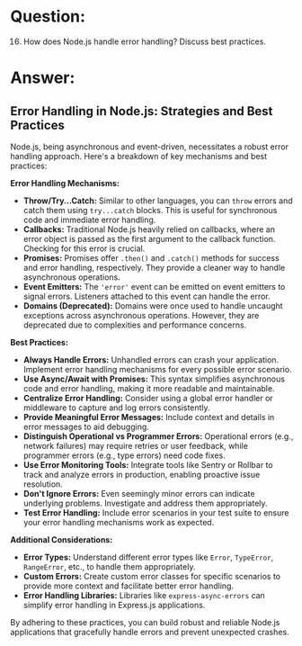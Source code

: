 # Question:

16. How does Node.js handle error handling? Discuss best practices.

# Answer:

## Error Handling in Node.js: Strategies and Best Practices

Node.js, being asynchronous and event-driven, necessitates a robust error handling approach. Here's a breakdown of key mechanisms and best practices:

**Error Handling Mechanisms:**

* **Throw/Try...Catch:** Similar to other languages, you can `throw` errors and catch them using `try...catch` blocks. This is useful for synchronous code and immediate error handling.
* **Callbacks:** Traditional Node.js heavily relied on callbacks, where an error object is passed as the first argument to the callback function. Checking for this error is crucial.
* **Promises:** Promises offer `.then()` and `.catch()` methods for success and error handling, respectively. They provide a cleaner way to handle asynchronous operations.
* **Event Emitters:** The `'error'` event can be emitted on event emitters to signal errors. Listeners attached to this event can handle the error.
* **Domains (Deprecated):** Domains were once used to handle uncaught exceptions across asynchronous operations. However, they are deprecated due to complexities and performance concerns.

**Best Practices:**

* **Always Handle Errors:** Unhandled errors can crash your application. Implement error handling mechanisms for every possible error scenario.
* **Use Async/Await with Promises:** This syntax simplifies asynchronous code and error handling, making it more readable and maintainable.
* **Centralize Error Handling:** Consider using a global error handler or middleware to capture and log errors consistently.
* **Provide Meaningful Error Messages:** Include context and details in error messages to aid debugging.
* **Distinguish Operational vs Programmer Errors:** Operational errors (e.g., network failures) may require retries or user feedback, while programmer errors (e.g., type errors) need code fixes.
* **Use Error Monitoring Tools:** Integrate tools like Sentry or Rollbar to track and analyze errors in production, enabling proactive issue resolution.
* **Don't Ignore Errors:** Even seemingly minor errors can indicate underlying problems. Investigate and address them appropriately.
* **Test Error Handling:** Include error scenarios in your test suite to ensure your error handling mechanisms work as expected.

**Additional Considerations:**

* **Error Types:** Understand different error types like `Error`, `TypeError`, `RangeError`, etc., to handle them appropriately.
* **Custom Errors:** Create custom error classes for specific scenarios to provide more context and facilitate better error handling.
* **Error Handling Libraries:** Libraries like `express-async-errors` can simplify error handling in Express.js applications.

By adhering to these practices, you can build robust and reliable Node.js applications that gracefully handle errors and prevent unexpected crashes. 
